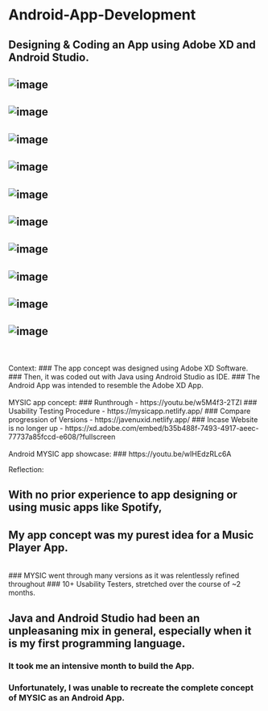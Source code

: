 # Android-App-Development
## Designing & Coding an App using Adobe XD and Android Studio. 

## ![image](https://user-images.githubusercontent.com/107395637/213604044-eed2242e-faa0-44c9-8202-af92d16c481a.png)
## ![image](https://user-images.githubusercontent.com/107395637/213604190-6f40285d-12c6-4ea8-b9a3-544762fd95aa.png)
## ![image](https://user-images.githubusercontent.com/107395637/213604574-91bf0c96-0a1d-447a-b5bd-5d9b30c90733.png)
## ![image](https://user-images.githubusercontent.com/107395637/213604671-45405ae8-ca50-4283-b3cf-f459ca545cd3.png)
## ![image](https://user-images.githubusercontent.com/107395637/213604715-0c82f479-0d11-4a25-b5af-ea3c4b4547d9.png)
## ![image](https://user-images.githubusercontent.com/107395637/213604753-e2c48884-8886-416c-87f8-2799617842d6.png)
## ![image](https://user-images.githubusercontent.com/107395637/213604441-49609306-18aa-4ebb-a370-b06cc3fae151.png)
## ![image](https://user-images.githubusercontent.com/107395637/213604885-fb2c120a-15a2-4ad8-8803-9ea3a9f4f290.png)
## ![image](https://user-images.githubusercontent.com/107395637/213604933-2df649ea-d829-40d6-bdf7-d4fb804be8ed.png)
## ![image](https://user-images.githubusercontent.com/107395637/213605175-426e2d43-23b0-4823-b4c6-8d16834f9247.png)


<br>
<br>
Context:  
### The app concept was designed using Adobe XD Software.
### Then, it was coded out with Java using Android Studio as IDE.
### The Android App was intended to resemble the Adobe XD App.
<br>
<br>
MYSIC app concept:  
### Runthrough - https://youtu.be/w5M4f3-2TZI  
### Usability Testing Procedure - https://mysicapp.netlify.app/  
### Compare progression of Versions - https://javenuxid.netlify.app/   
### Incase Website is no longer up - https://xd.adobe.com/embed/b35b488f-7493-4917-aeec-77737a85fccd-e608/?fullscreen  
<br>
<br>
Android MYSIC app showcase:  
### https://youtu.be/wIHEdzRLc6A  

Reflection:  
## With no prior experience to app designing or using music apps like Spotify,   
## My app concept was my purest idea for a Music Player App.
<br>
### MYSIC went through many versions as it was relentlessly refined throughout  
### 10+ Usability Testers, stretched over the course of ~2 months.  

## Java and Android Studio had been an unpleasaning mix in general, especially when it is my first programming language.  
### It took me an intensive month to build the App.   
### Unfortunately, I was unable to recreate the complete concept of MYSIC as an Android App.

